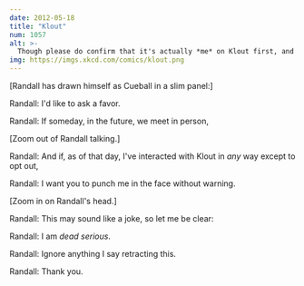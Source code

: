 ```yaml
---
date: 2012-05-18
title: "Klout"
num: 1057
alt: >-
  Though please do confirm that it's actually *me* on Klout first, and not one of my friends trying to get me punched. The great thing about this douchebag deadman switch is that I will never dare trigger it.
img: https://imgs.xkcd.com/comics/klout.png
---
```

[Randall has drawn himself as Cueball in a slim panel:]

Randall: I'd like to ask a favor.

Randall: If someday, in the future, we meet in person,

[Zoom out of Randall talking.]

Randall: And if, as of that day, I've interacted with Klout in *any* way except to opt out,

Randall: I want you to punch me in the face without warning.

[Zoom in on Randall's head.]

Randall: This may sound like a joke, so let me be clear:

Randall: I am *dead serious*.

Randall: Ignore anything I say retracting this.

Randall: Thank you.